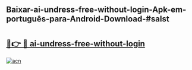 ## Baixar-ai-undress-free-without-login-Apk-em-português​-para-Android-Download-#salst

# <h2><a href="https://ainizakaria.my?title=ai-undress-free-without-login&ref=20M">🔗👉 🔴 ai-undress-free-without-login</a></h2>

[![acn](https://github.com/user-attachments/assets/0f9c940e-d8b0-45ae-aac7-cd30a18b3e1c)](https://ainizakaria.my?title=ai-undress-free-without-login&ref=20M)

